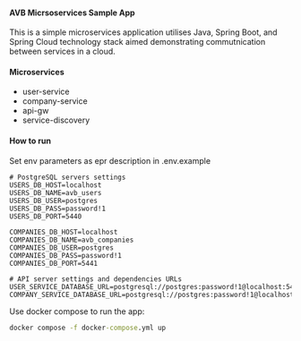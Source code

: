 #### AVB Micrsoservices Sample App
This is a simple microservices application utilises Java, Spring Boot, and Spring Cloud technology stack aimed demonstrating commutnication between services in a cloud.

#### Microservices
 - user-service
 - company-service
 - api-gw
 - service-discovery

#### How to run

Set env parameters as epr description in .env.example
```
# PostgreSQL servers settings
USERS_DB_HOST=localhost
USERS_DB_NAME=avb_users
USERS_DB_USER=postgres
USERS_DB_PASS=password!1
USERS_DB_PORT=5440

COMPANIES_DB_HOST=localhost
COMPANIES_DB_NAME=avb_companies
COMPANIES_DB_USER=postgres
COMPANIES_DB_PASS=password!1
COMPANIES_DB_PORT=5441

# API server settings and dependencies URLs
USER_SERVICE_DATABASE_URL=postgresql://postgres:password!1@localhost:5440/avb_users
COMPANY_SERVICE_DATABASE_URL=postgresql://postgres:password!1@localhost:5440/avb_companies
```

Use docker compose to run the app:
```cmd
docker compose -f docker-compose.yml up
```


